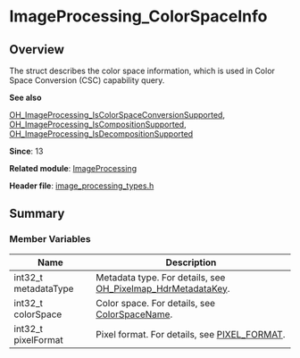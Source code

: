 # ImageProcessing_ColorSpaceInfo

## Overview

The struct describes the color space information, which is used in Color Space Conversion (CSC) capability query.

**See also**

[OH_ImageProcessing_IsColorSpaceConversionSupported](capi-image-processing-h.md#oh_imageprocessing_iscolorspaceconversionsupported), [OH_ImageProcessing_IsCompositionSupported](capi-image-processing-h.md#oh_imageprocessing_iscompositionsupported), [OH_ImageProcessing_IsDecompositionSupported](capi-image-processing-h.md#oh_imageprocessing_isdecompositionsupported)

**Since**: 13

**Related module**: [ImageProcessing](capi-imageprocessing.md)

**Header file**: [image_processing_types.h](capi-image-processing-types-h.md)

## Summary

### Member Variables

| Name| Description|
| -- | -- |
| int32_t metadataType | Metadata type. For details, see [OH_Pixelmap_HdrMetadataKey](capi-pixelmap-native-h.md#oh_pixelmap_hdrmetadatakey).|
| int32_t colorSpace | Color space. For details, see [ColorSpaceName](../apis-arkgraphics2d/capi-native-color-space-manager-h.md#colorspacename).|
| int32_t pixelFormat | Pixel format. For details, see [PIXEL_FORMAT](capi-pixelmap-native-h.md#pixel_format).|

<!--no_check-->